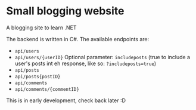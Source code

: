 # Small blogging website
A blogging site to learn .NET

The backend is written in C#. The available endpoints are:

- `api/users`
- `api/users/{userID}` Optional parameter: `includeposts` (true to include a user's posts int eh response, like so: `?includeposts=true`)
- `api/posts`
- `api/posts{postID}`
- `api/comments`
- `api/comments/{commentID}`

This is in early development, check back later :D
